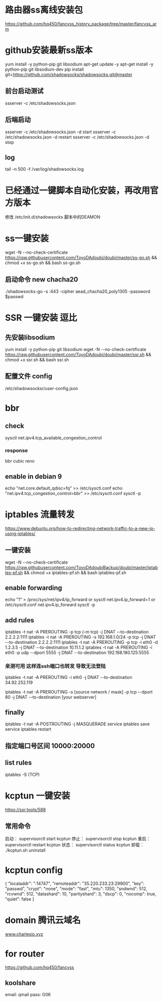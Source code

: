 # 路由器ss离线安装包
https://github.com/hq450/fancyss_history_package/tree/master/fancyss_arm

# github安装最新ss版本
yum install -y python-pip git libsodium
apt-get update -y
apt-get install -y python-pip git libsodium-dev
pip install git+https://github.com/shadowsocks/shadowsocks.git@master
## 前台启动测试
ssserver -c /etc/shadowsocks.json
## 后端启动
ssserver -c /etc/shadowsocks.json -d start
ssserver -c /etc/shadowsocks.json -d restart
ssserver -c /etc/shadowsocks.json -d stop
## log
tail -n 500 -f /var/log/shadowsocks.log

# 已经通过一键脚本自动化安装，再改用官方版本
修改 /etc/init.d/shadowsocks 脚本中的DEAMON

# ss一键安装
wget -N --no-check-certificate https://raw.githubusercontent.com/ToyoDAdoubi/doubi/master/ss-go.sh && chmod +x ss-go.sh && bash ss-go.sh
## 启动命令 new chacha20
./shadowsocks-go -s :443 -cipher aead_chacha20_poly1305 -password $passwd

# SSR 一键安装 逗比
## 先安装libsodium
yum install -y python-pip git libsodium
wget -N --no-check-certificate https://raw.githubusercontent.com/ToyoDAdoubi/doubi/master/ssr.sh && chmod +x ssr.sh && bash ssr.sh
## 配置文件 config
/etc/shadowsocksr/user-config.json

# bbr
## check
sysctl net.ipv4.tcp_available_congestion_control
### response
bbr cubic reno
## enable in debian 9
echo "net.core.default_qdisc=fq" >> /etc/sysctl.conf
echo "net.ipv4.tcp_congestion_control=bbr" >> /etc/sysctl.conf
sysctl -p


# iptables 流量转发
https://www.debuntu.org/how-to-redirecting-network-traffic-to-a-new-ip-using-iptables/
## 一键安装
wget -N --no-check-certificate https://raw.githubusercontent.com/ToyoDAdoubiBackup/doubi/master/iptables-pf.sh && chmod +x iptables-pf.sh && bash iptables-pf.sh
## enable forwarding
echo "1" > /proc/sys/net/ipv4/ip_forward
or
sysctl net.ipv4.ip_forward=1
or
/etc/sysctl.conf  net.ipv4.ip_forward
sysctl -p
## add rules
iptables -t nat -A PREROUTING -p tcp (-m tcp) -j DNAT --to-destination 2.2.2.2:1111
iptables -t nat -A PREROUTING -s 192.168.1.0/24 -p tcp -j DNAT --to-destination 2.2.2.2:1111
iptables -t nat -A PREROUTING  -p tcp -i eth0 -d 1.2.3.5 -j DNAT --to-destination 10.11.1.2
iptables -t nat -A PREROUTING -i eth0 -p udp --dport 5555 -j DNAT --to-destination 192.168.180.125:5555
### 亲测可用 这样连ssh端口也转发 导致无法登陆
iptables -t nat -A PREROUTING -i eth0 -j DNAT --to-destination 34.92.252.119

iptables -t nat -A PREROUTING -s [source network / mask] -p tcp --dport 80 -j DNAT --to-destination [your webserver]
## finally
iptables -t nat -A POSTROUTING -j MASQUERADE
service iptables save
service iptables restart
## 指定端口号区间 10000:20000
## list rules
iptables -S (TCP)


# kcptun 一键安装
https://ssr.tools/588
## 常用命令
启动：
supervisorctl start kcptun
停止：
supervisorctl stop kcptun
重启：
supervisorctl restart kcptun
状态：
supervisorctl status kcptun
卸载：
./kcptun.sh uninstall

# kcptun config
{
  "localaddr": ":14747",
  "remoteaddr": "35.220.233.23:29900",
  "key": "passwd",
  "crypt": "none",
  "mode": "fast",
  "mtu": 1350,
  "sndwnd": 512,
  "rcvwnd": 512,
  "datashard": 10,
  "parityshard": 3,
  "dscp": 0,
  "nocomp": true,
  "quiet": false
}

# domain 腾讯云域名
www.charlesio.xyz

# for router
https://github.com/hq450/fancyss
## koolshare
email: qmail
pass: G06


